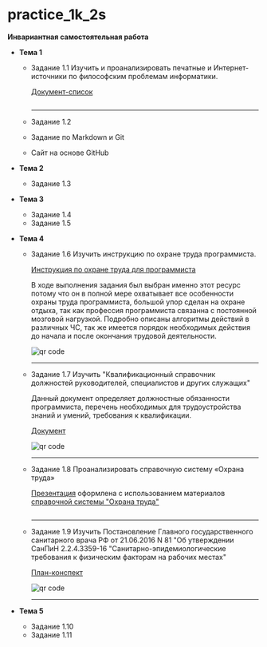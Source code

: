 # practice_1k_2s
**Инвариантная самостоятельная работа**

- **Тема 1**

  - Задание 1.1 Изучить и проанализировать печатные и Интернет-источники по философским проблемам информатики.

    [Документ-список](https://github.com/vektoririna/practice_1k_2s/blob/master/1.1%20(1).pdf)

    <img src='https://chart.googleapis.com/chart?cht=qr&chl=https%3A%2F%2Fgithub.com%2Fvektoririna%2Fpractice_1k_2s%2Fblob%2Fmaster%2F1.1.pdf&chs=180x180&choe=UTF-8&chld=L|2' alt=''>

    ---

  - Задание 1.2

  - Задание по Markdown и Git

  - Сайт на основе GitHub

- **Тема 2**

  - Задание 1.3

- **Тема 3**

  - Задание 1.4
  - Задание 1.5

- **Тема 4**

  - Задание 1.6 Изучить инструкцию по охране труда программиста.

    [Инструкция по охране труда для программиста](http://sysot.ru/%D0%B8%D0%BD%D1%81%D1%82%D1%80%D1%83%D0%BA%D1%86%D0%B8%D1%8F-%D0%BF%D0%BE-%D0%BE%D1%85%D1%80%D0%B0%D0%BD%D0%B5-%D1%82%D1%80%D1%83%D0%B4%D0%B0-%D0%B4%D0%BB%D1%8F-%D0%BF%D1%80%D0%BE%D0%B3%D1%80%D0%B0/)

    В ходе выполнения задания был выбран именно этот ресурс потому что он в полной мере охватывает все особенности охраны труда программиста, большой упор сделан на охране отдыха, так как профессия программиста связанна с постоянной мозговой нагрузкой. Подробно описаны алгоритмы действий в различных ЧС, так же имеется порядок необходимых действия до начала и после окончания трудовой деятельности. 

    

    <img src='https://chart.googleapis.com/chart?cht=qr&chl=http%3A%2F%2Fsysot.ru%2F%25D0%25B8%25D0%25BD%25D1%2581%25D1%2582%25D1%2580%25D1%2583%25D0%25BA%25D1%2586%25D0%25B8%25D1%258F-%25D0%25BF%25D0%25BE-%25D0%25BE%25D1%2585%25D1%2580%25D0%25B0%25D0%25BD%25D0%25B5-%25D1%2582%25D1%2580%25D1%2583%25D0%25B4%25D0%25B0-%25D0%25B4%25D0%25BB%25D1%258F-%25D0%25BF%25D1%2580%25D0%25BE%25D0%25B3%25D1%2580%25D0%25B0%2F&chs=180x180&choe=UTF-8&chld=L|2' alt='qr code'>

    ---

  - Задание 1.7 Изучить "Квалификационный справочник должностей руководителей, специалистов и других служащих"

    Данный документ определяет должностные обязанности программиста, перечень необходимых для трудоустройства знаний и умений, требования к квалификации.

    [Документ](http://www.consultant.ru/document/cons_doc_LAW_58804/e14327394d63c4f451508a6f2d1ae0c7d73e9359/)

    <img src='https://chart.googleapis.com/chart?cht=qr&chl=http%3A%2F%2Fwww.consultant.ru%2Fdocument%2Fcons_doc_LAW_58804%2Fe14327394d63c4f451508a6f2d1ae0c7d73e9359%2F&chs=180x180&choe=UTF-8&chld=L|2' alt='qr code'>

    ---

  - Задание 1.8 Проанализировать справочную систему «Охрана труда»

    [Презентация](https://github.com/vektoririna/practice_1k_2s/blob/master/1.8.pdf) оформлена с использованием материалов [справочной системы "Охрана труда"](https://vip.1otruda.ru/)

    <img src='https://chart.googleapis.com/chart?cht=qr&chl=https%3A%2F%2Fgithub.com%2Fvektoririna%2Fpractice_1k_2s%2Fblob%2Fmaster%2F1.8.pdf&chs=180x180&choe=UTF-8&chld=L|2' alt=''>

    ---

  - Задание 1.9 Изучить Постановление Главного государственного санитарного врача РФ от 21.06.2016 N 81 "Об утверждении СанПиН 2.2.4.3359-16 "Санитарно-эпидемиологические требования к физическим факторам на рабочих местах" 

    [План-конспект](https://github.com/vektoririna/practice_1k_2s/blob/master/1.9.pdf)

    <img src='https://chart.googleapis.com/chart?cht=qr&chl=https%3A%2F%2Fgithub.com%2Fvektoririna%2Fpractice_1k_2s%2Fblob%2Fmaster%2F1.9.pdf&chs=180x180&choe=UTF-8&chld=L|2' alt='qr code'>

    ---

- **Тема 5**

  - Задание 1.10
  - Задание 1.11